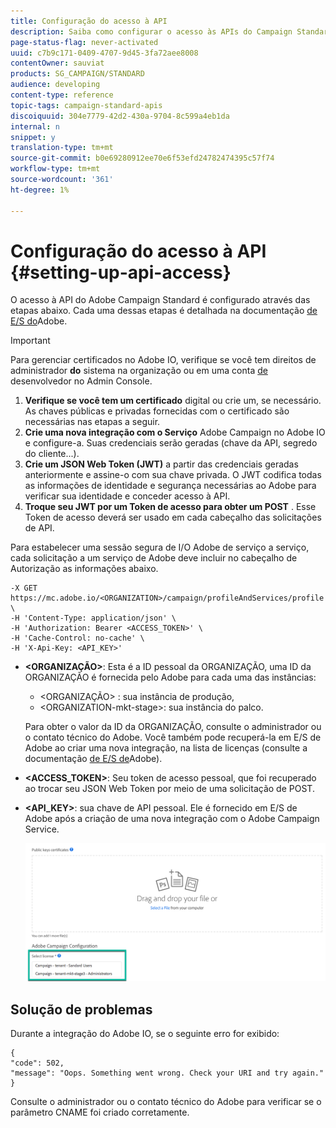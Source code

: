 ```yaml
---
title: Configuração do acesso à API
description: Saiba como configurar o acesso às APIs do Campaign Standard.
page-status-flag: never-activated
uuid: c7b9c171-0409-4707-9d45-3fa72aee8008
contentOwner: sauviat
products: SG_CAMPAIGN/STANDARD
audience: developing
content-type: reference
topic-tags: campaign-standard-apis
discoiquuid: 304e7779-42d2-430a-9704-8c599a4eb1da
internal: n
snippet: y
translation-type: tm+mt
source-git-commit: b0e69280912ee70e6f53efd24782474395c57f74
workflow-type: tm+mt
source-wordcount: '361'
ht-degree: 1%

---
```



# Configuração do acesso à API {#setting-up-api-access}

O acesso à API do Adobe Campaign Standard é configurado através das etapas abaixo. Cada uma dessas etapas é detalhada na documentação [de E/S do](https://www.adobe.io/authentication/auth-methods.html#!AdobeDocs/adobeio-auth/master/AuthenticationOverview/ServiceAccountIntegration.md)Adobe.

>[!IMPORTANT]
>
>Para gerenciar certificados no Adobe IO, verifique se você tem direitos de administrador <b>do</b> sistema na organização ou em uma conta [de](https://helpx.adobe.com/enterprise/using/manage-developers.html)</a> desenvolvedor no Admin Console.

1. **Verifique se você tem um certificado** digital ou crie um, se necessário. As chaves públicas e privadas fornecidas com o certificado são necessárias nas etapas a seguir.
1. **Crie uma nova integração com o Serviço** Adobe Campaign no Adobe IO e configure-a. Suas credenciais serão geradas (chave da API, segredo do cliente...).
1. **Crie um JSON Web Token (JWT)** a partir das credenciais geradas anteriormente e assine-o com sua chave privada. O JWT codifica todas as informações de identidade e segurança necessárias ao Adobe para verificar sua identidade e conceder acesso à API.
1. **Troque seu JWT por um Token de acesso para obter um POST** . Esse Token de acesso deverá ser usado em cada cabeçalho das solicitações de API.

Para estabelecer uma sessão segura de I/O Adobe de serviço a serviço, cada solicitação a um serviço de Adobe deve incluir no cabeçalho de Autorização as informações abaixo.

```
-X GET https://mc.adobe.io/<ORGANIZATION>/campaign/profileAndServices/profile \
-H 'Content-Type: application/json' \
-H 'Authorization: Bearer <ACCESS_TOKEN>' \
-H 'Cache-Control: no-cache' \
-H 'X-Api-Key: <API_KEY>'
```

* **&lt;ORGANIZAÇÃO>**: Esta é a ID pessoal da ORGANIZAÇÃO, uma ID da ORGANIZAÇÃO é fornecida pelo Adobe para cada uma das instâncias:

   * &lt;ORGANIZAÇÃO> : sua instância de produção,
   * &lt;ORGANIZATION-mkt-stage>: sua instância do palco.

   Para obter o valor da ID da ORGANIZAÇÃO, consulte o administrador ou o contato técnico do Adobe. Você também pode recuperá-la em E/S de Adobe ao criar uma nova integração, na lista de licenças (consulte a documentação <a href="https://www.adobe.io/authentication.html">de E/S de</a>Adobe).

* **&lt;ACCESS_TOKEN>**: Seu token de acesso pessoal, que foi recuperado ao trocar seu JSON Web Token por meio de uma solicitação de POST.

* **&lt;API_KEY>**: sua chave de API pessoal. Ele é fornecido em E/S de Adobe após a criação de uma nova integração com o Adobe Campaign Service.

   ![texto alternativo](assets/tenant.png)

## Solução de problemas

Durante a integração do Adobe IO, se o seguinte erro for exibido:

```
{ 
"code": 502, 
"message": "Oops. Something went wrong. Check your URI and try again." 
}
```


Consulte o administrador ou o contato técnico do Adobe para verificar se o parâmetro CNAME foi criado corretamente.